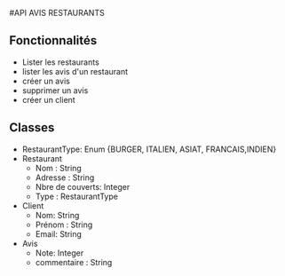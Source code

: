 #API AVIS RESTAURANTS

## Fonctionnalités 
- Lister les restaurants
- lister les avis d'un restaurant
- créer un avis
- supprimer un avis
- créer un client
## Classes
- RestaurantType: Enum {BURGER, ITALIEN, ASIAT, FRANCAIS,INDIEN}
- Restaurant
    - Nom : String
    - Adresse : String
    - Nbre de couverts: Integer
    - Type : RestaurantType
- Client
    - Nom: String
    - Prénom : String
    - Email: String
- Avis
    - Note: Integer
    - commentaire : String          